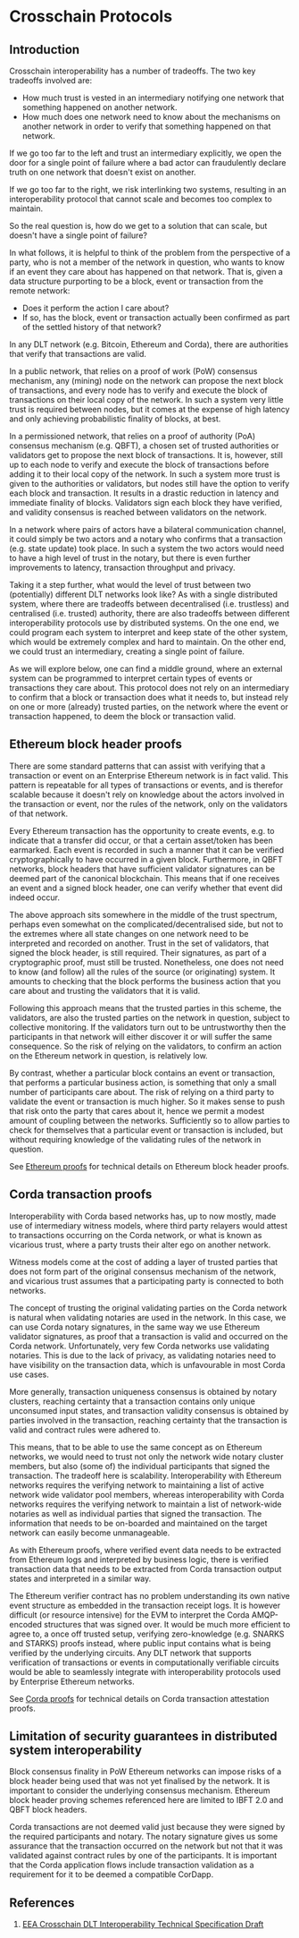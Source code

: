 # Crosschain Protocols 

## Introduction 

Crosschain interoperability has a number of tradeoffs. The two key tradeoffs involved are:
 - How much trust is vested in an intermediary notifying one network that something happened on another network.
 - How much does one network need to know about the mechanisms on another network in order to verify that something happened on that network.

If we go too far to the left and trust an intermediary explicitly, we open the door for a single point of failure where a bad actor can fraudulently declare truth on one network that doesn't exist on another.

If we go too far to the right, we risk interlinking two systems, resulting in an interoperability protocol that  cannot scale and becomes too complex to maintain.

So the real question is, how do we get to a solution that can scale, but doesn't have a single point of failure?

In what follows, it is helpful to think of the problem from the perspective of a party, who is not a member of the network in question, who wants to know if an event they care about has happened on that network. That is, given a data structure purporting to be a block, event or transaction from the remote network:
 - Does it perform the action I care about?
 - If so, has the block, event or transaction actually been confirmed as part of the settled history of that network?
    
In any DLT network (e.g. Bitcoin, Ethereum and Corda), there are authorities that verify that transactions are valid. 

In a public network, that relies on a proof of work (PoW) consensus mechanism, any (mining) node on the network can propose the next block of transactions, and every node has to verify and execute the block of transactions on their local copy of the network. In such a system very little trust is required between nodes, but it comes at the expense of high latency and only achieving probabilistic finality of blocks, at best.

In a permissioned network, that relies on a proof of authority (PoA) consensus mechanism (e.g. QBFT), a chosen set of trusted authorities or validators get to propose the next block of transactions. It is, however, still up to each node to verify and execute the block of transactions before adding it to their local copy of the network. In such a system more trust is given to the authorities or validators, but nodes still have the option to verify each block and transaction. It results in a drastic reduction in latency and immediate finality of blocks. Validators sign each block they have verified, and validity consensus is reached between validators on the network.

In a network where pairs of actors have a bilateral communication channel, it could simply be two actors and a notary who confirms that a transaction (e.g. state update) took place. In such a system the two actors would need to have a high level of trust in the notary, but there is even further improvements to latency, transaction throughput and privacy.

Taking it a step further, what would the level of trust between two (potentially) different DLT networks look like? As with a single distributed system, where there are tradeoffs between decentralised (i.e. trustless) and centralised (i.e. trusted) authority, there are also tradeoffs between different interoperability protocols use by distributed systems. On the one end, we could program each system to interpret and keep state of the other system, which would be extremely complex and hard to maintain. On the other end, we could trust an intermediary, creating a single point of failure.  

As we will explore below, one can find a middle ground, where an external system can be programmed to interpret certain types of events or transactions they care about. This protocol does not rely on an intermediary to confirm that a block or transaction does what it needs to, but instead rely on one or more (already) trusted parties, on the network where the event or transaction happened, to deem the block or transaction valid.

## Ethereum block header proofs 

There are some standard patterns that can assist with verifying that a transaction or event on an Enterprise Ethereum network is in fact valid. This pattern is repeatable for all types of transactions or events, and is therefor scalable because it doesn't rely on knowledge about the actors involved in the transaction or event, nor the rules of the network, only on the validators of that network.

Every Ethereum transaction has the opportunity to create events, e.g. to indicate that a transfer did occur, or that a certain asset/token has been earmarked. Each event is recorded in such a manner that it can be verified cryptographically to have occurred in a given block. Furthermore, in QBFT networks, block headers that have sufficient validator signatures can be deemed part of the canonical blockchain. This means that if one receives an event and a signed block header, one can verify whether that event did indeed occur. 

The above approach sits somewhere in the middle of the trust spectrum, perhaps even somewhat on the complicated/decentralised side, but not to the extremes where all state changes on one network need to be interpreted and recorded on another. Trust in the set of validators, that signed the block header, is still required. Their signatures, as part of a cryptographic proof, must still be trusted. Nonetheless, one does not need to know (and follow) all the rules of the source (or originating) system. It amounts to checking that the block performs the business action that you care about and trusting the validators that it is valid.

Following this approach means that the trusted parties in this scheme, the validators, are also the trusted parties on the network in question, subject to collective monitoring. If the validators turn out to be untrustworthy then the participants in that network will either discover it or will suffer the same consequence. So the risk of relying on the validators, to confirm an action on the Ethereum network in question, is relatively low. 

By contrast, whether a particular block contains an event or transaction, that performs a particular business action, is something that only a small number of participants care about. The risk of relying on a third party to validate the event or transaction is much higher. So it makes sense to push that risk onto the party that cares about it, hence we permit a modest amount of coupling between the networks. Sufficiently so to allow parties to check for themselves that a particular event or transaction is included, but without requiring knowledge of the validating rules of the network in question.

See [Ethereum proofs](./ethereum_proof_verification.md) for technical details on Ethereum block header proofs.

## Corda transaction proofs

Interoperability with Corda based networks has, up to now mostly, made use of intermediary witness models, where third party relayers would attest to transactions occurring on the Corda network, or what is known as vicarious trust, where a party trusts their alter ego on another network.

Witness models come at the cost of adding a layer of trusted parties that does not form part of the original consensus mechanism of the network, and vicarious trust assumes that a participating party is connected to both networks.

The concept of trusting the original validating parties on the Corda network is natural when validating notaries are used in the network. In this case, we can use Corda notary signatures, in the same way we use Ethereum validator signatures, as proof that a transaction is valid and occurred on the Corda network. Unfortunately, very few Corda networks use validating notaries. This is due to the lack of privacy, as validating notaries need to have visibility on the transaction data, which is unfavourable in most Corda use cases.  

More generally, transaction uniqueness consensus is obtained by notary clusters, reaching certainty that a transaction contains only unique unconsumed input states, and transaction validity consensus is obtained by parties involved in the transaction, reaching certainty that the transaction is valid and contract rules were adhered to. 

This means, that to be able to use the same concept as on Ethereum networks, we would need to trust not only the network wide notary cluster members, but also (some of) the individual participants that signed the transaction. The tradeoff here is scalability. Interoperability with Ethereum networks requires the verifying network to maintaining a list of active network wide validator pool members, whereas interoperability with Corda networks requires the verifying network to maintain a list of network-wide notaries as well as individual parties that signed the transaction. The information that needs to be on-boarded and maintained on the target network can easily become unmanageable.

As with Ethereum proofs, where verified event data needs to be extracted from Ethereum logs and interpreted by business logic, there is verified transaction data that needs to be extracted from Corda transaction output states and interpreted in a similar way.   

The Ethereum verifier contract has no problem understanding its own native event structure as embedded in the transaction receipt logs. It is however difficult (or resource intensive) for the EVM to interpret the Corda AMQP-encoded structures that was signed over. It would be much more efficient to agree to, a once off trusted setup, verifying zero-knowledge (e.g. SNARKS and STARKS) proofs instead, where public input contains what is being verified by the underlying circuits. Any DLT network that supports verification of transactions or events in computationally verifiable circuits would be able to seamlessly integrate with interoperability protocols used by Enterprise Ethereum networks.

See [Corda proofs](./corda_proof_verification.md) for technical details on Corda transaction attestation proofs.

## Limitation of security guarantees in distributed system interoperability 

Block consensus finality in PoW Ethereum networks can impose risks of a block header being used that was not yet finalised by the network. It is important to consider the underlying consensus mechanism. Ethereum block header proving schemes referenced here are limited to IBFT 2.0 and QBFT block headers.

Corda transactions are not deemed valid just because they were signed by the required participants and notary. The notary signature gives us some assurance that the transaction occurred on the network but not that it was validated against contract rules by one of the participants. It is important that the Corda application flows include transaction validation as a requirement for it to be deemed a compatible CorDapp.

## References ##

1. [EEA Crosschain DLT Interoperability Technical Specification Draft](https://entethalliance.github.io/crosschain-interoperability/draft_dlt-interop_techspec.html) 
